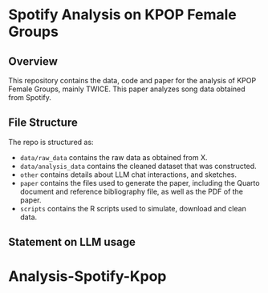 # Spotify Analysis on KPOP Female Groups

## Overview

This repository contains the data, code and paper for the analysis of KPOP Female Groups, mainly TWICE. This paper analyzes song data obtained from Spotify.


## File Structure

The repo is structured as:

-   `data/raw_data` contains the raw data as obtained from X.
-   `data/analysis_data` contains the cleaned dataset that was constructed.
-   `other` contains details about LLM chat interactions, and sketches.
-   `paper` contains the files used to generate the paper, including the Quarto document and reference bibliography file, as well as the PDF of the paper. 
-   `scripts` contains the R scripts used to simulate, download and clean data.


## Statement on LLM usage


# Analysis-Spotify-Kpop
